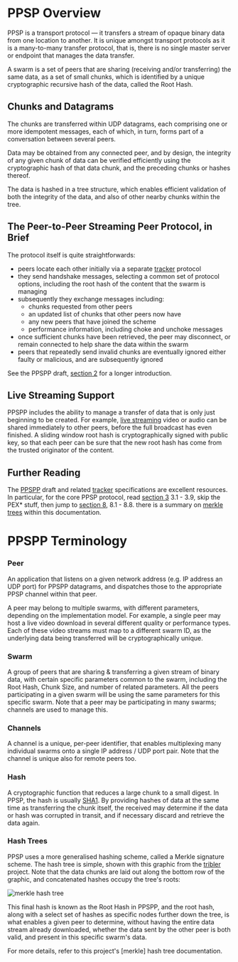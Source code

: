 # PPSP Overview

PPSP is a transport protocol — it transfers a stream of opaque binary data from one location to another. It is unique amongst transport protocols as it is a many-to-many transfer protocol, that is, there is no single master server or endpoint that manages the data transfer.

A swarm is a set of peers that are sharing (receiving and/or transferring) the same data, as a set of small chunks, which is identified by a unique cryptographic recursive hash of the data, called the Root Hash.

## Chunks and Datagrams

The chunks are transferred within UDP datagrams, each comprising one or more
idempotent messages, each of which, in turn, forms part of a conversation
between several peers.

Data may be obtained from any connected peer, and by design, the integrity of any given chunk of data can be verified efficiently using the cryptographic hash of that data chunk, and the preceding chunks or hashes thereof.

The data is hashed in a tree structure, which enables efficient validation of both the integrity of the data, and also of other nearby chunks within the tree.

## The Peer-to-Peer Streaming Peer Protocol, in Brief

The protocol itself is quite straightforwards:

- peers locate each other initially via a separate [tracker] protocol
- they send handshake messages, selecting a common set of protocol options, including the  root hash of the content that the swarm is managing
- subsequently they exchange messages including:
    - chunks requested from other peers
    - an updated list of chunks that other peers now have
    - any new peers that have joined the scheme
    - performance information, including choke and unchoke messages
- once sufficient chunks have been retrieved, the peer may disconnect, or remain connected to help share the data within the swarm
- peers that repeatedly send invalid chunks are eventually ignored either
faulty or malicious, and are subsequently ignored

See the PPSPP draft, [section 2] for a longer introduction.

## Live Streaming Support

PPSPP includes the ability to manage a transfer of data that is only just beginning to be created. For example, [live streaming] video or audio can be shared immediately to other peers, before the full broadcast has even finished. A sliding window root hash is cryptographically signed with public key, so that each peer can be sure that the new root hash has come from the trusted originator of the content.

## Further Reading

The [PPSPP] draft and related [tracker] specifications are excellent resources. In particular, for the core PPSP protocol, read [section 3] 3.1 - 3.9, skip the PEX* stuff, then jump to [section 8], 8.1 - 8.8.
there is a summary on [merkle trees](merkle.md) within this documentation.

[section 2]: http://tools.ietf.org/html/draft-ietf-ppsp-peer-protocol#section-2
[section 3]: http://tools.ietf.org/html/draft-ietf-ppsp-peer-protocol#section-3
[section 8]: http://tools.ietf.org/html/draft-ietf-ppsp-peer-protocol#section-8

# PPSPP Terminology

### Peer

An application that listens on a given network address (e.g. IP address an UDP port) for PPSPP datagrams, and dispatches those to the appropriate PPSP channel within that peer.

A peer may belong to multiple swarms, with different parameters, depending on the implementation model. For example, a single peer may host a live video download in several different quality or performance types. Each of these video streams must map to a different swarm ID, as the underlying data being transferred will be cryptographically unique.

### Swarm

A group of peers that are sharing & transferring a given stream of binary data, with certain specific parameters common to the swarm, including the Root Hash, Chunk Size, and number of related parameters. All the peers participating in a given swarm will be using the same parameters for this specific swarm. Note that a peer may be participating in many swarms; channels are used to manage this.

### Channels

A channel is a unique, per-peer identifier, that enables multiplexing many individual swarms onto a single IP address / UDP port pair. Note that the channel is unique also for remote peers too.

### Hash

A cryptographic function that reduces a large chunk to a small digest. In PPSP, the hash is usually [SHA1]. By providing hashes of data at the same time as transferring the chunk itself, the received may determine if the data or hash was corrupted in transit, and if necessary discard and retrieve the data again.

### Hash Trees

PPSP uses a more generalised hashing scheme, called a Merkle signature scheme. The hash tree is simple, shown with this graphic from the [tribler] project. Note that the data chunks are laid out along the bottom row of the graphic, and concatenated hashes occupy the tree's roots:

![merkle hash tree](https://github.com/skunkwerks/swirl/wiki/images/merkletree-v4.png)

This final hash is known as the Root Hash in PPSPP, and the root hash, along with a select set of hashes as specific nodes further down the tree, is what enables a given peer to determine, without having the entire data stream already downloaded, whether the data sent by the other peer is both valid, and present in this specific swarm's data.

For more details, refer to this project's [merkle] hash tree documentation.

[SHA1]: http://tools.ietf.org/html/rfc3174
[tribler]: http://www.tribler.org/
[tracker]: http://tools.ietf.org/html/draft-ietf-ppsp-base-tracker-protocol
[PPSPP]: https://datatracker.ietf.org/doc/draft-ietf-ppsp-peer-protocol
[live streaming]: http://tools.ietf.org/html/draft-ietf-ppsp-peer-protocol#section-6